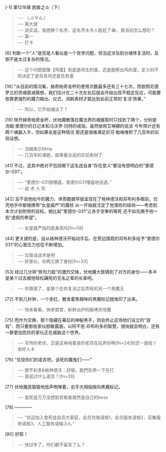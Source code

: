 
[-1] 第1216章 困兽之斗（下）
>--- （｡ò ∀ ó｡）<br>
>--- 离大谱<br>
>--- 说实话，我想换个名字，这名字太令人尴尬了😂，我当初怎么想的？<br>
>--- 第一<br>
>--- 打卡<br>

[6] 判断一个“人”是否是人看似是一个哲学问题，但当这涉及到分魂体复活时，反倒不是太过复杂的情况。
>--- 这个问题就像【鸡蛋】到底是鸡生的蛋，还是能孵出鸡的蛋，定义的不同决定了是先有鸡还是先有蛋<br>

[16] “从目前的情况看，赫奇帕奇金杯的使用次数最多还有三十七次，而依照尼德罗兰的灵魂衰减猜想，我们估计在二十次左右后就会开始出现不稳定反应，可能要依靠更强烈的魔力输出、仪式、消耗素材才能达到此前正常的‘复活’效果。”
>--- 所以，它开始魂淡了？<br>

[19] 除开赫奇帕奇金杯，伏地魔散落在魔法界的魂器暂时只找到了两个，分别是汤姆·里德尔的日记本和马沃罗·冈特的戒指，虽然依照艾琳娜的说法 今年预计还有两个魂器入手，但如果全是这种情况 那还是很难满足尼可·勒梅堆积了几百年的实验设想。
>--- 汤姆表示Mmp<br>
>--- 几百年的课题，就等着合适的实验素材了<br>

[41] 不过，这其中绝对不包括眼下这名连自身“存在意义”都没有想明白的“里德尔-031”。
>--- “里德尔-031很懵逼，里德尔031懵逼地说道。”<br>
>--- 战 术 人 形<br>

[42] 且不说他如今的魔力、体质数据早就呈现在了格林德沃和邓布利多眼前，仅凭他手中那根携带“女皇威严”的魔杖 从一开始就注定了他落败的结局——考虑到本次计划附带的目标，相比起“里德尔-031”让赤手空拳的等死 还不如先赐予他一些“虚假的希望”。
>--- 女皇威严指的是身高吗[fn=58]<br>

[44] 更关键的是，自从格林德沃开始动手后，在旁边围观的邓布利多给予“里德尔031”的心里压力也在不断增加。
>--- 垃圾话战术是吧<br>
>--- 好家伙，你两又换了身份[fn=33]<br>

[53] 经过几分钟“势均力敌”的激烈交锋，伏地魔大致猜到了对方的身份——多半是某个过去被他轻松碾死的无名之辈的长辈吧。
>--- 你猜错了，是某个在你复活之后弄死的另一个黑魔王<br>

[72] 不到几秒钟，一个赤红、散发着焦糊味的黑魔标记就烙印了出来。
>--- 快来看看，快来尝尝，新鲜出炉的碳烤伏地魔<br>

[75] 而作为交换，那个隐藏在幕后的神秘黑手，则会终止这场他们设立的“游戏”，而只要那些家伙胆敢露面，以阿不思·邓布利多的智慧，很快就会明白，还有一群更加危险的家伙正在威胁这个世界。
>--- 可怜的老伏，正是这单纯善良的老邓在玩弄你啊[fn=24]你还一直给丫发好人卡<br>

[76] “兑现你们的诺言吧，该死的魔鬼们——”
>--- 鄧不利多&格林德沃：好哦，我們先停一下在打<br>
>--- 我说过什么诺言？[fn=26]<br>

[77] 伏地魔恶狠狠地低声咆哮着，右手大拇指按向黑魔标记。
>--- 食死徒万万没想到背叛者居然是自己的boss<br>

[78] ————
>--- “欢迎加入食死徒会员大家庭，会员充值请按1，会员服务请按2，召集服务请按3，人工服务请输入π。”<br>

[80] 好耶！
>--- 快过年了，你们都不留言了么？<br>
